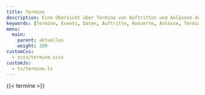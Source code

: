 ```yaml
---
title: Termine
description: Eine Übersicht über Termine von Auftritten und Anlässen des Musikvereins Wollbach 1866 e.V.
keywords: [Termine, Events, Daten, Auftritte, Konzerte, Anlässe, Terminplan, Terminkalender, Kalender]
menu:
  main:
    parent: aktuelles
    weight: 100
customCss:
  - scss/termine.scss
customJs:
  - ts/termine.ts
---
```


{{< termine >}}
